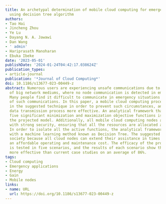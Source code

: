 ```yaml
---
title: An archetypal determination of mobile cloud computing for emergency applications
  using decision tree algorithm
authors:
- Tao Hai
- Jincheng Zhou
- Ye Lu
- Dayang N. A. Jawawi
- Dan Wang
- ' admin'
- Hariprasath Manoharan
- Ebuka Ibeke
date: '2023-05-01'
publishDate: '2024-01-24T04:42:17.038624Z'
publication_types:
- article-journal
publication: '*Journal of Cloud Computing*'
doi: 10.1186/s13677-023-00449-z
abstract: Numerous users are experiencing unsafe communications due to the growth
  of big network mediums, where no node communication is detected in emergency scenarios.
  Many people find it difficult to communicate in emergency situations as a result
  of such communications. In this paper, a mobile cloud computing procedure is implemented
  in the suggested technique in order to prevent such circumstances, and to make the
  data transmission process more effective. An analytical framework that addresses
  five significant minimization and maximization objective functions is used to develop
  the projected model. Additionally, all mobile cloud computing nodes are designed
  with strong security, ensuring that all the resources are allocated appropriately.
  In order to isolate all the active functions, the analytical framework is coupled
  with a machine learning method known as Decision Tree. The suggested approach benefits
  society because all cloud nodes can extend their assistance in times of need at
  an affordable operating and maintenance cost. The efficacy of the proposed approach
  is tested in five scenarios, and the results of each scenario show that it is significantly
  more effective than current case studies on an average of 86%.
tags:
- Cloud computing
- Emergency applications
- Energy
- Gain
- Mobile nodes
links:
- name: URL
  url: https://doi.org/10.1186/s13677-023-00449-z
---
```

